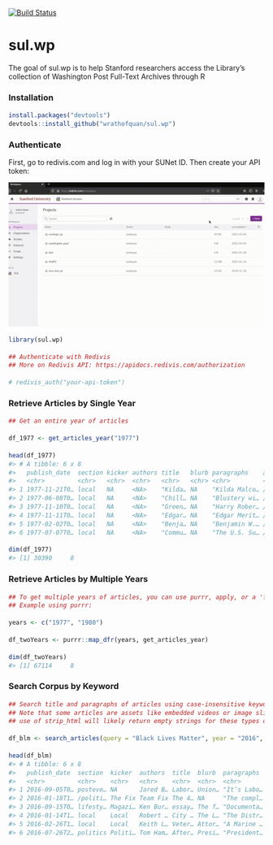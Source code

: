 
<!-- README.md is generated from README.Rmd. Please edit that file -->

[![Build
Status](https://travis-ci.org/wrathofquan/sul.wp.svg?branch=master)](https://travis-ci.org/wrathofquan/sul.wp)

# sul.wp

<!-- badges: start -->
<!-- badges: end -->

The goal of sul.wp is to help Stanford researchers access the Library’s
collection of Washington Post Full-Text Archives through R

### Installation

``` r
install.packages("devtools")
devtools::install_github("wrathofquan/sul.wp")
```

### Authenticate

First, go to redivis.com and log in with your SUNet ID. Then create your API token:

![](inst/redivis-api.gif)

``` r
library(sul.wp)

## Authenticate with Redivis
## More on Redivis API: https://apidocs.redivis.com/authorization

# redivis_auth("your-api-token")
```

### Retrieve Articles by Single Year

``` r
## Get an entire year of articles

df_1977 <- get_articles_year("1977")

head(df_1977)
#> # A tibble: 6 x 8
#>   publish_date  section kicker authors title   blurb paragraphs    article_url  
#>   <chr>         <chr>   <chr>  <chr>   <chr>   <chr> <chr>         <chr>        
#> 1 1977-11-21T0… local   NA     <NA>    "Kilda… NA    "Kilda Malco… /archive/loc…
#> 2 1977-06-08T0… local   NA     <NA>    "Chill… NA    "Blustery wi… /archive/loc…
#> 3 1977-11-10T0… local   NA     <NA>    "Green… NA    "Harry Rober… /archive/loc…
#> 4 1977-11-11T0… local   NA     <NA>    "Edgar… NA    "Edgar Merit… /archive/loc…
#> 5 1977-02-02T0… local   NA     <NA>    "Benja… NA    "Benjamin W.… /archive/loc…
#> 6 1977-07-07T0… local   NA     <NA>    "Commu… NA    "The U.S. Su… /archive/loc…

dim(df_1977)
#> [1] 30390     8
```

### Retrieve Articles by Multiple Years

``` r
## To get multiple years of articles, you can use purrr, apply, or a 'for' loop.
## Example using purrr:

years <- c("1977", "1980")

df_twoYears <- purrr::map_dfr(years, get_articles_year) 

dim(df_twoYears)
#> [1] 67114     8
```

### Search Corpus by Keyword

``` r
## Search title and paragraphs of articles using case-insensitive keyword, restrict by year, remove <html> formatting from articles
## Note that some articles are assets like embedded videos or image slide-shows
## use of strip_html will likely return empty strings for these types of content. 

df_blm <- search_articles(query = "Black Lives Matter", year = "2016", strip_html = TRUE)

head(df_blm)
#> # A tibble: 6 x 8
#>   publish_date  section  kicker  authors  title  blurb  paragraphs  article_url 
#>   <chr>         <chr>    <chr>   <chr>    <chr>  <chr>  <chr>       <chr>       
#> 1 2016-09-05T0… posteve… NA      Jared B… Labor… Union… "It’s Labo… /posteveryt…
#> 2 2016-01-18T1… /politi… The Fix Team Fix The 4… NA     "The compl… /news/the-f…
#> 3 2016-09-15T0… lifesty… Magazi… Ken Bur… essay… The f… "Documenta… /lifestyle/…
#> 4 2016-01-14T1… local    Local   Robert … City … The L… "The Distr… /local/dc-f…
#> 5 2016-02-26T1… local    Local   Keith L… Veter… Attor… "A Marine … /local/publ…
#> 6 2016-07-26T2… politics Politi… Tom Ham… After… Presi… "President… /politics/a…
```

<!-- What is special about using `README.Rmd` instead of just `README.md`? You can include R chunks like so: -->
<!-- ```{r cars} -->
<!-- summary(cars) -->
<!-- ``` -->
<!-- You'll still need to render `README.Rmd` regularly, to keep `README.md` up-to-date. `devtools::build_readme()` is handy for this. You could also use GitHub Actions to re-render `README.Rmd` every time you push. An example workflow can be found here: <https://github.com/r-lib/actions/tree/master/examples>. -->
<!-- You can also embed plots, for example: -->
<!-- ```{r pressure, echo = FALSE} -->
<!-- plot(pressure) -->
<!-- ``` -->
<!-- In that case, don't forget to commit and push the resulting figure files, so they display on GitHub and CRAN. -->
